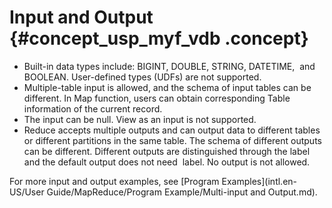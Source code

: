 # Input and Output {#concept_usp_myf_vdb .concept}

-   Built-in data types include: BIGINT, DOUBLE, STRING, DATETIME,  and BOOLEAN. User-defined types \(UDFs\) are not supported.
-   Multiple-table input is allowed, and the schema of input tables can be different. In Map function, users can obtain corresponding Table information of the current record.
-   The input can be null. View as an input is not supported.
-   Reduce accepts multiple outputs and can output data to different tables or different partitions in the same table. The schema of different outputs can be different. Different outputs are distinguished through the label and the default output does not need  label. No output is not allowed.

For more input and output examples, see [Program Examples](intl.en-US/User Guide/MapReduce/Program Example/Multi-input and Output.md).

